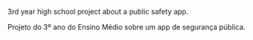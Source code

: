 3rd year high school project about a public safety app.

Projeto do 3º ano do Ensino Médio sobre um app de segurança pública.
